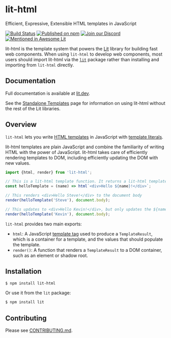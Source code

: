 # lit-html

Efficient, Expressive, Extensible HTML templates in JavaScript

[![Build Status](https://github.com/lit/lit/workflows/Tests/badge.svg)](https://github.com/lit/lit/actions?query=workflow%3ATests)
[![Published on npm](https://img.shields.io/npm/v/lit-html.svg?logo=npm)](https://www.npmjs.com/package/lit-html)
[![Join our Discord](https://img.shields.io/badge/discord-join%20chat-5865F2.svg?logo=discord&logoColor=fff)](https://lit.dev/discord/)
[![Mentioned in Awesome Lit](https://awesome.re/mentioned-badge.svg)](https://github.com/web-padawan/awesome-lit)

lit-html is the template system that powers the [Lit](https://lit.dev) library for building fast web components. When using `lit-html` to develop web components, most users should import lit-html via the [`lit`](https://www.npmjs.com/package/lit) package rather than installing and importing from `lit-html` directly.

## Documentation

Full documentation is available at [lit.dev](https://lit.dev).

See the [Standalone Templates](https://lit.dev/docs/libraries/standalone-templates/) page for
information on using lit-html without the rest of the Lit libraries.

## Overview

`lit-html` lets you write [HTML templates](https://developer.mozilla.org/en-US/docs/Web/HTML/Element/template) in JavaScript with [template literals](https://developer.mozilla.org/en-US/docs/Web/JavaScript/Reference/Template_literals).

lit-html templates are plain JavaScript and combine the familiarity of writing HTML with the power of JavaScript. lit-html takes care of efficiently rendering templates to DOM, including efficiently updating the DOM with new values.

```javascript
import {html, render} from 'lit-html';

// This is a lit-html template function. It returns a lit-html template.
const helloTemplate = (name) => html`<div>Hello ${name}!</div>`;

// This renders <div>Hello Steve!</div> to the document body
render(helloTemplate('Steve'), document.body);

// This updates to <div>Hello Kevin!</div>, but only updates the ${name} part
render(helloTemplate('Kevin'), document.body);
```

`lit-html` provides two main exports:

- `html`: A JavaScript [template tag](https://developer.mozilla.org/en-US/docs/Web/JavaScript/Reference/Template_literals#Tagged_template_literals) used to produce a `TemplateResult`, which is a container for a template, and the values that should populate the template.
- `render()`: A function that renders a `TemplateResult` to a DOM container, such as an element or shadow root.

## Installation

```bash
$ npm install lit-html
```

Or use it from the `lit` package:

```bash
$ npm install lit
```

## Contributing

Please see [CONTRIBUTING.md](../../CONTRIBUTING.md).
